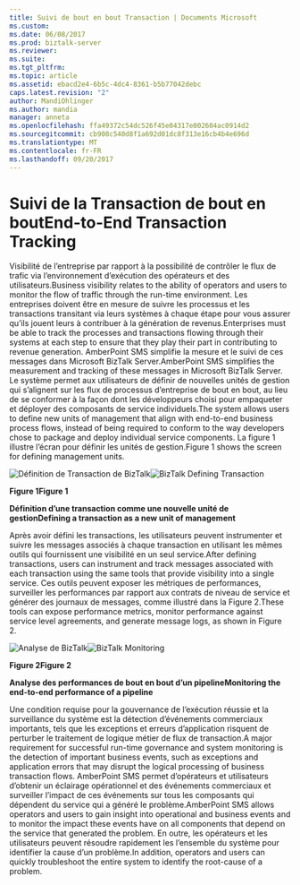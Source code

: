 ```yaml
---
title: Suivi de bout en bout Transaction | Documents Microsoft
ms.custom: 
ms.date: 06/08/2017
ms.prod: biztalk-server
ms.reviewer: 
ms.suite: 
ms.tgt_pltfrm: 
ms.topic: article
ms.assetid: ebacd2e4-6b5c-4dc4-8361-b5b77042debc
caps.latest.revision: "2"
author: MandiOhlinger
ms.author: mandia
manager: anneta
ms.openlocfilehash: ffa49372c54dc526f45e04317e002604ac0914d2
ms.sourcegitcommit: cb908c540d8f1a692d01dc8f313e16cb4b4e696d
ms.translationtype: MT
ms.contentlocale: fr-FR
ms.lasthandoff: 09/20/2017
---
```

# <a name="end-to-end-transaction-tracking"></a><span data-ttu-id="d5a82-102">Suivi de la Transaction de bout en bout</span><span class="sxs-lookup"><span data-stu-id="d5a82-102">End-to-End Transaction Tracking</span></span>
<span data-ttu-id="d5a82-103">Visibilité de l’entreprise par rapport à la possibilité de contrôler le flux de trafic via l’environnement d’exécution des opérateurs et des utilisateurs.</span><span class="sxs-lookup"><span data-stu-id="d5a82-103">Business visibility relates to the ability of operators and users to monitor the flow of traffic through the run-time environment.</span></span> <span data-ttu-id="d5a82-104">Les entreprises doivent être en mesure de suivre les processus et les transactions transitant via leurs systèmes à chaque étape pour vous assurer qu’ils jouent leurs à contribuer à la génération de revenus.</span><span class="sxs-lookup"><span data-stu-id="d5a82-104">Enterprises must be able to track the processes and transactions flowing through their systems at each step to ensure that they play their part in contributing to revenue generation.</span></span> <span data-ttu-id="d5a82-105">AmberPoint SMS simplifie la mesure et le suivi de ces messages dans Microsoft BizTalk Server.</span><span class="sxs-lookup"><span data-stu-id="d5a82-105">AmberPoint SMS simplifies the measurement and tracking of these messages in Microsoft BizTalk Server.</span></span> <span data-ttu-id="d5a82-106">Le système permet aux utilisateurs de définir de nouvelles unités de gestion qui s’alignent sur les flux de processus d’entreprise de bout en bout, au lieu de se conformer à la façon dont les développeurs choisi pour empaqueter et déployer des composants de service individuels.</span><span class="sxs-lookup"><span data-stu-id="d5a82-106">The system allows users to define new units of management that align with end-to-end business process flows, instead of being required to conform to the way developers chose to package and deploy individual service components.</span></span> <span data-ttu-id="d5a82-107">La figure 1 illustre l’écran pour définir les unités de gestion.</span><span class="sxs-lookup"><span data-stu-id="d5a82-107">Figure 1 shows the screen for defining management units.</span></span>  
  
 <span data-ttu-id="d5a82-108">![Définition de Transaction de BizTalk](../esb-toolkit/media/ch9-biztalkdefiningtransaction.gif "Ch9-BizTalkDefiningTransaction")</span><span class="sxs-lookup"><span data-stu-id="d5a82-108">![BizTalk Defining Transaction](../esb-toolkit/media/ch9-biztalkdefiningtransaction.gif "Ch9-BizTalkDefiningTransaction")</span></span>  
  
 <span data-ttu-id="d5a82-109">**Figure 1**</span><span class="sxs-lookup"><span data-stu-id="d5a82-109">**Figure 1**</span></span>  
  
 <span data-ttu-id="d5a82-110">**Définition d’une transaction comme une nouvelle unité de gestion**</span><span class="sxs-lookup"><span data-stu-id="d5a82-110">**Defining a transaction as a new unit of management**</span></span>  
  
 <span data-ttu-id="d5a82-111">Après avoir défini les transactions, les utilisateurs peuvent instrumenter et suivre les messages associés à chaque transaction en utilisant les mêmes outils qui fournissent une visibilité en un seul service.</span><span class="sxs-lookup"><span data-stu-id="d5a82-111">After defining transactions, users can instrument and track messages associated with each transaction using the same tools that provide visibility into a single service.</span></span> <span data-ttu-id="d5a82-112">Ces outils peuvent exposer les métriques de performances, surveiller les performances par rapport aux contrats de niveau de service et générer des journaux de messages, comme illustré dans la Figure 2.</span><span class="sxs-lookup"><span data-stu-id="d5a82-112">These tools can expose performance metrics, monitor performance against service level agreements, and generate message logs, as shown in Figure 2.</span></span>  
  
 <span data-ttu-id="d5a82-113">![Analyse de BizTalk](../esb-toolkit/media/ch9-biztalkmonitoring.gif "Ch9-BizTalkMonitoring")</span><span class="sxs-lookup"><span data-stu-id="d5a82-113">![BizTalk Monitoring](../esb-toolkit/media/ch9-biztalkmonitoring.gif "Ch9-BizTalkMonitoring")</span></span>  
  
 <span data-ttu-id="d5a82-114">**Figure 2**</span><span class="sxs-lookup"><span data-stu-id="d5a82-114">**Figure 2**</span></span>  
  
 <span data-ttu-id="d5a82-115">**Analyse des performances de bout en bout d’un pipeline**</span><span class="sxs-lookup"><span data-stu-id="d5a82-115">**Monitoring the end-to-end performance of a pipeline**</span></span>  
  
 <span data-ttu-id="d5a82-116">Une condition requise pour la gouvernance de l’exécution réussie et la surveillance du système est la détection d’événements commerciaux importants, tels que les exceptions et erreurs d’application risquent de perturber le traitement de logique métier de flux de transaction.</span><span class="sxs-lookup"><span data-stu-id="d5a82-116">A major requirement for successful run-time governance and system monitoring is the detection of important business events, such as exceptions and application errors that may disrupt the logical processing of business transaction flows.</span></span> <span data-ttu-id="d5a82-117">AmberPoint SMS permet d’opérateurs et utilisateurs d’obtenir un éclairage opérationnel et des événements commerciaux et surveiller l’impact de ces événements sur tous les composants qui dépendent du service qui a généré le problème.</span><span class="sxs-lookup"><span data-stu-id="d5a82-117">AmberPoint SMS allows operators and users to gain insight into operational and business events and to monitor the impact these events have on all components that depend on the service that generated the problem.</span></span> <span data-ttu-id="d5a82-118">En outre, les opérateurs et les utilisateurs peuvent résoudre rapidement les l’ensemble du système pour identifier la cause d’un problème.</span><span class="sxs-lookup"><span data-stu-id="d5a82-118">In addition, operators and users can quickly troubleshoot the entire system to identify the root-cause of a problem.</span></span>